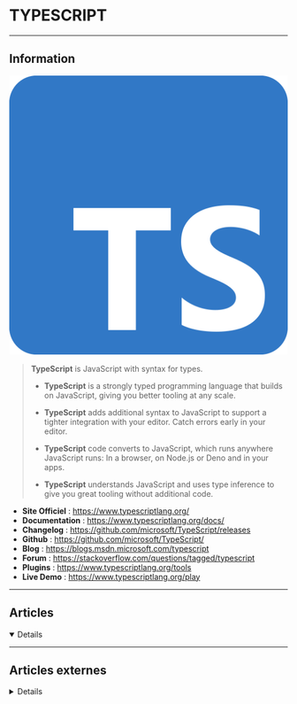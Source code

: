 # TYPESCRIPT
----

## <i class="fa-solid fa-hashtag"></i> Information

![Logo](../../_media/developpement/javascript/typescript-logo.svg ':size=250 :no-zoom')


> <i class="fa-solid fa-quote-left"></i> **TypeScript** is JavaScript with syntax for types.
>
> - **TypeScript** is a strongly typed programming language that builds on JavaScript, giving you better tooling at any scale.
>
> - **TypeScript** adds additional syntax to JavaScript to support a tighter integration with your editor. Catch errors early in your editor.
>
> - **TypeScript** code converts to JavaScript, which runs anywhere JavaScript runs: In a browser, on Node.js or Deno and in your apps.
>
> - **TypeScript** understands JavaScript and uses type inference to give you great tooling without additional code. <i class="fa-solid fa-quote-left fa-rotate-180"></i>


- <i class="fa-solid fa-globe"></i> **Site Officiel** : https://www.typescriptlang.org/
- <i class="fa-solid fa-book"></i> **Documentation** : https://www.typescriptlang.org/docs/
- <i class="fa-solid fa-file-circle-question"></i> **Changelog** : https://github.com/microsoft/TypeScript/releases
- <i class="fa-brands fa-github"></i> **Github** : https://github.com/microsoft/TypeScript/
- <i class="fab fa-blogger-b"></i> **Blog** : https://blogs.msdn.microsoft.com/typescript
- <i class="fas fa-comments"></i> **Forum** : https://stackoverflow.com/questions/tagged/typescript
- <i class="fas fa-tools"></i> **Plugins** : https://www.typescriptlang.org/tools
- <i class="far fa-calendar-alt"></i> **Live Demo** : https://www.typescriptlang.org/play

---

## <i class="fa-regular fa-newspaper"></i> Articles

<details open>

</details>

---

## <i class="fa-solid fa-glasses"></i> Articles externes

<details>

- [3 tips I wish someone had given me when I started my adventure with TypeScript](https://medium.com/@kubiak.maciej/3-tips-i-wish-someone-had-given-me-when-i-started-my-adventure-with-typescript-ddec0073862a)
- [6 TypeScript Code Patterns To Make Your Code More Robust](https://betterprogramming.pub/6-typescript-code-patterns-to-make-your-code-more-robust-bbe54354f39f)
- [Design Patterns In TypeScript — Factory](https://cesarwilliam.medium.com/design-patterns-in-typescript-factory-d870a00b0f31)
- [SOLID Principles With TypeScript](https://blog.bitsrc.io/solid-principles-in-typescript-153e6923ffdb)
- [Cleaner TypeScript With the Non-Null Assertion Operator](https://betterprogramming.pub/cleaner-typescript-with-the-non-null-assertion-operator-300789388376)
- [Top 5 techniques in TypeScript to bring your code to the next level.](https://obaranovskyi.medium.com/top-5-techniques-in-typescript-to-bring-your-code-to-the-next-level-6f20be543b39)
- [Clean Code in TypeScript](https://javascript.plainenglish.io/clean-code-in-typescript-a183d43f3bf0)
- [Clean Code in TypeScript](https://javascript.plainenglish.io/clean-code-in-typescript-a183d43f3bf0)
- [How To Use Functions in TypeScript](https://www.digitalocean.com/community/tutorials/how-to-use-functions-in-typescript)
- [How To Create Custom Types in TypeScript](https://www.digitalocean.com/community/tutorials/how-to-create-custom-types-in-typescript)
- [TypeScript Enum Guide: Get Started in 5 Minutes](https://javascript.plainenglish.io/typescript-enum-guide-get-started-in-5-minutes-a4a21b06bd32)
- [How To Use Classes in TypeScript](https://www.digitalocean.com/community/tutorials/how-to-use-classes-in-typescript)
- [How To Use Enums in TypeScript](https://www.digitalocean.com/community/tutorials/how-to-use-enums-in-typescript)

</details>